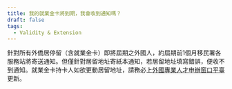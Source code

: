```yaml
---
title: 我的就業金卡將到期，我會收到通知嗎？
draft: false
tags:
  - Validity & Extension
---
```

針對所有外僑居停留（含就業金卡）即將屆期之外國人，約屆期前1個月移民署各服務站將寄送通知。但僅針對居留地址寄紙本通知，若居留地址填寫錯誤，便收不到通知。就業金卡持卡人如欲更動居留地址，請務必上[外國專業人才申辦窗口平臺](https://coa.immigration.gov.tw/coa-frontend/four-in-one/entry/main)更新。